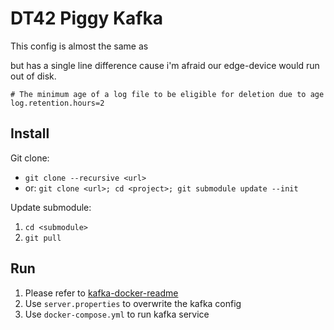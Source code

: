 # DT42 Piggy Kafka

This config is almost the same as 

but has a single line difference cause i'm afraid our edge-device would run out of disk.

```
# The minimum age of a log file to be eligible for deletion due to age
log.retention.hours=2
```

## Install

Git clone:
* `git clone --recursive <url>`
* or: `git clone <url>; cd <project>; git submodule update --init`

Update submodule:
1. `cd <submodule>`
2. `git pull`

## Run

1. Please refer to [kafka-docker-readme](https://github.com/wurstmeister/kafka-docker)
2. Use `server.properties` to overwrite the kafka config
3. Use `docker-compose.yml` to run kafka service